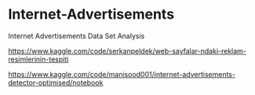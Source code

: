 # Internet-Advertisements
Internet Advertisements Data Set Analysis 


https://www.kaggle.com/code/serkanpeldek/web-sayfalar-ndaki-reklam-resimlerinin-tespiti

https://www.kaggle.com/code/manisood001/internet-advertisements-detector-optimised/notebook
